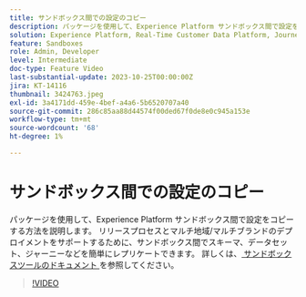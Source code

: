 ```yaml
---
title: サンドボックス間での設定のコピー
description: パッケージを使用して、Experience Platform サンドボックス間で設定をコピーする方法を説明します。 サンドボックス間でスキーマ、データセット、ジャーニーなどを簡単にレプリケートします。
solution: Experience Platform, Real-Time Customer Data Platform, Journey Optimizer
feature: Sandboxes
role: Admin, Developer
level: Intermediate
doc-type: Feature Video
last-substantial-update: 2023-10-25T00:00:00Z
jira: KT-14116
thumbnail: 3424763.jpeg
exl-id: 3a4171dd-459e-4bef-a4a6-5b6520707a40
source-git-commit: 286c85aa88d44574f00ded67f0de8e0c945a153e
workflow-type: tm+mt
source-wordcount: '68'
ht-degree: 1%

---
```


# サンドボックス間での設定のコピー

パッケージを使用して、Experience Platform サンドボックス間で設定をコピーする方法を説明します。 リリースプロセスとマルチ地域/マルチブランドのデプロイメントをサポートするために、サンドボックス間でスキーマ、データセット、ジャーニーなどを簡単にレプリケートできます。 詳しくは、[ サンドボックスツールのドキュメント ](https://experienceleague.adobe.com/docs/experience-platform/sandbox/ui/sandbox-tooling.html?lang=ja) を参照してください。

>[!VIDEO](https://video.tv.adobe.com/v/3424763/?learn=on&enablevpops)
